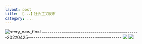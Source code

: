 ```yaml
---
layout: post
title: 【...】社会主义股市
category: ...
---
```

![story_new_final](http://rdr022gcy.hd-bkt.clouddn.com/img/story_new_final_0322.png)
--------------------------------------------------20220425------------------------------------------------
![](http://rdr13xtfo.hd-bkt.clouddn.com/img/factors-220425-1.png)
![](http://rdr13xtfo.hd-bkt.clouddn.com/img/long-time-see-220425-1.jpeg)
  




